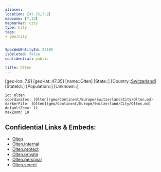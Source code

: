 ```yaml
---
aliases: 
location: [47.35,7.9]
mapzoom: [7,12] 
mapmarker: city 
type: City
tags:
- geo/City


SpocWebEntityId: 33105
isDeleted: false
confidential: public

title: Olten
---
```

[geo-lon::7.9]
[geo-lat::47.35]
[name::Olten]
[State::]
[Country::[Switzerland](geo/Continent/Europe/Switzerland.md)]
[StateId::]
[Population::]
[Unknown::]


```leaflet
id: Olten
coordinates: [Olten](geo/Continent/Europe/Switzerland/City/Olten.md)
markerFile: [Olten](geo/Continent/Europe/Switzerland/City/Olten.md)
defaultZoom: 11 
maxZoom: 18
```


## Confidential Links & Embeds: 
- [Olten](../../../../../../_public/geo/Continent/Europe/Switzerland/City/Olten.md) 
- [Olten.internal](../../../../../../_internal/geo/Continent/Europe/Switzerland/City/Olten.internal.md) 
- [Olten.protect](../../../../../../_protect/geo/Continent/Europe/Switzerland/City/Olten.protect.md) 
- [Olten.private](../../../../../../_private/geo/Continent/Europe/Switzerland/City/Olten.private.md) 
- [Olten.personal](../../../../../../_personal/geo/Continent/Europe/Switzerland/City/Olten.personal.md) 
- [Olten.secret](../../../../../../_secret/geo/Continent/Europe/Switzerland/City/Olten.secret.md) 
